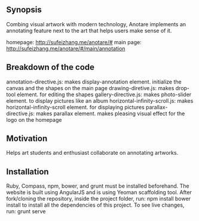 ## Synopsis

Combing visual artwork with modern technology, Anotare implements an annotating feature next to the art that helps users make sense of it.

homepage: http://sufeizhang.me/anotare/#
main page: http://sufeizhang.me/anotare/#/main/annotation

## Breakdown of the code

annotation-directive.js: makes display-annotation element. initialize the canvas and the shapes on the main page
drawing-diretive.js: makes drop-tool element. for editing the shapes
gallery-directive.js: makes photo-slider element. to display pictures like an album
horizontal-infinity-scroll.js: makes horizontal-infinity-scroll element. for displaying pictures
parallax-directive.js: makes parallax element. makes pleasing visual effect for the logo on the homepage

## Motivation

Helps art students and enthusiast collaborate on annotating artworks.

## Installation

Ruby, Compass, npm, bower, and grunt must be installed beforehand. The website is built using AngularJS and is using Yeoman scaffolding tool. After fork/cloning the repository, inside the project folder, run:
	npm install
	bower install
to install all the dependencies of this project. To see live changes, run:
	grunt serve
